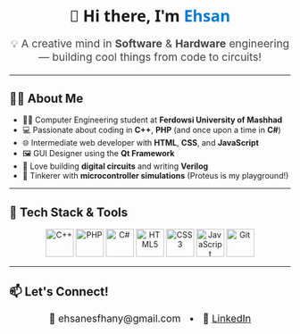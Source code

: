 <h1 align="center" style="font-family: 'Segoe UI', Tahoma, Geneva, Verdana, sans-serif;">
  👋 Hi there, I'm <span style="color:#007ACC;"><b>Ehsan</b></span>
</h1>

<p align="center" style="font-size:1.2rem; color:#444;">
  💡 A creative mind in <b>Software</b> & <b>Hardware</b> engineering — building cool things from code to circuits!
</p>

---

## 👨‍🎓 About Me

- 🧑‍🎓 Computer Engineering student at <strong>Ferdowsi University of Mashhad</strong>  
- 💻 Passionate about coding in **C++**, **PHP** (and once upon a time in **C#**)  
- 🌐 Intermediate web developer with **HTML**, **CSS**, and **JavaScript**  
- 🖼️ GUI Designer using the **Qt Framework**  
- 🧠 Love building **digital circuits** and writing **Verilog**  
- 🔬 Tinkerer with **microcontroller simulations** (Proteus is my playground!)

---

## 🚀 Tech Stack & Tools

<p align="center">
  <img src="https://cdn.jsdelivr.net/gh/devicons/devicon/icons/cplusplus/cplusplus-original.svg" width="50" alt="C++" />
  <img src="https://cdn.jsdelivr.net/gh/devicons/devicon/icons/php/php-original.svg" width="50" alt="PHP" />
  <img src="https://cdn.jsdelivr.net/gh/devicons/devicon/icons/csharp/csharp-original.svg" width="50" alt="C#" />
  <img src="https://cdn.jsdelivr.net/gh/devicons/devicon/icons/html5/html5-original.svg" width="50" alt="HTML5" />
  <img src="https://cdn.jsdelivr.net/gh/devicons/devicon/icons/css3/css3-original.svg" width="50" alt="CSS3" />
  <img src="https://cdn.jsdelivr.net/gh/devicons/devicon/icons/javascript/javascript-original.svg" width="50" alt="JavaScript" />
  <img src="https://cdn.jsdelivr.net/gh/devicons/devicon/icons/git/git-original.svg" width="50" alt="Git" />
</p>

---

## 📫 Let's Connect!

<p align="center" style="font-size: 1.1rem;">
  📧 <a href="mailto:ehsanesfhany@gmail.com" style="text-decoration:none;">ehsanesfhany@gmail.com</a>  
  &nbsp;&nbsp;•&nbsp;&nbsp;  
  💼 <a href="https://www.linkedin.com/in/ehsan-esfehani-067b45340/" target="_blank">LinkedIn</a>
</p>

